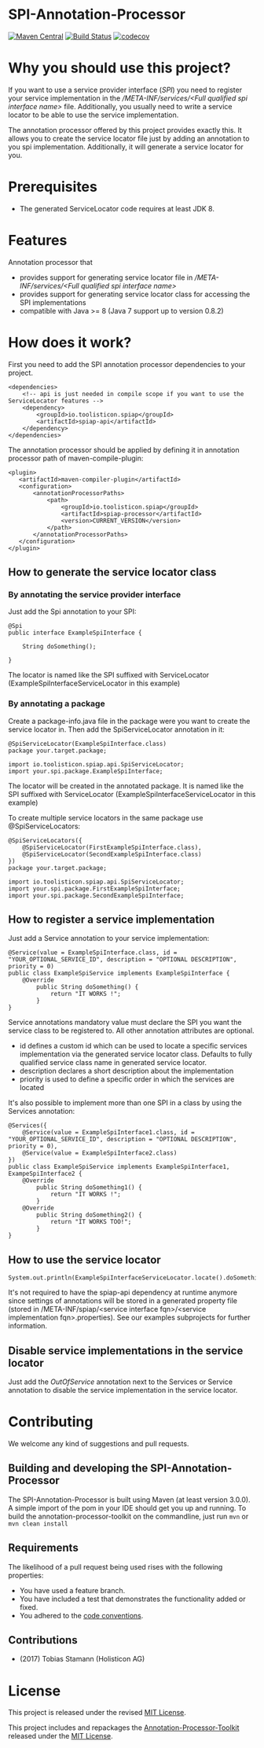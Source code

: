 # SPI-Annotation-Processor

[![Maven Central](https://maven-badges.herokuapp.com/maven-central/io.toolisticon.spiap/spiap-processor/badge.svg)](https://maven-badges.herokuapp.com/maven-central/io.toolisticon.spiap/spiap-processor)
[![Build Status](https://travis-ci.org/toolisticon/SPI-Annotation-Processor.svg?branch=master)](https://travis-ci.org/toolisticon/SPI-Annotation-Processor)
[![codecov](https://codecov.io/gh/toolisticon/SPI-Annotation-Processor/branch/master/graph/badge.svg)](https://codecov.io/gh/toolisticon/SPI-Annotation-Processor)

# Why you should use this project?

If you want to use a service provider interface (_SPI_) you need to register your service implementation in the _/META-INF/services/&lt;Full qualified spi interface name&gt;_ file.
Additionally, you usually need to write a service locator to be able to use the service implementation.

The annotation processor offered by this project provides exactly this. It allows you to create the service locator file just by adding an annotation to you spi implementation.
Additionally, it will generate a service locator for you.

# Prerequisites
- The generated ServiceLocator code requires at least JDK 8.

# Features
Annotation processor that
- provides support for generating service locator file in _/META-INF/services/&lt;Full qualified spi interface name&gt;_
- provides support for generating service locator class for accessing the SPI implementations
- compatible with Java >= 8 (Java 7 support up to version 0.8.2)

# How does it work?

First you need to add the SPI annotation processor dependencies to your project.

	<dependencies>
	    <!-- api is just needed in compile scope if you want to use the ServiceLocator features -->
	    <dependency>
	        <groupId>io.toolisticon.spiap</groupId>
	        <artifactId>spiap-api</artifactId>
	    </dependency>
	</dependencies>

The annotation processor should be applied by defining it in annotation processor path of maven-compile-plugin:

    <plugin>
       <artifactId>maven-compiler-plugin</artifactId>
       <configuration>
           <annotationProcessorPaths>
               <path>
                   <groupId>io.toolisticon.spiap</groupId>
                   <artifactId>spiap-processor</artifactId>
                   <version>CURRENT_VERSION</version>
               </path>
           </annotationProcessorPaths>
       </configuration>
    </plugin>


## How to generate the service locator class
### By annotating the service provider interface
Just add the Spi annotation to your SPI:

	@Spi
	public interface ExampleSpiInterface {

	    String doSomething();

	}

The locator is named like the SPI suffixed with ServiceLocator (ExampleSpiInterfaceServiceLocator in this example)

### By annotating a package
Create a package-info.java file in the package were you want to create the service locator in.
Then add the SpiServiceLocator annotation in it:

    @SpiServiceLocator(ExampleSpiInterface.class)
    package your.target.package;

    import io.toolisticon.spiap.api.SpiServiceLocator;
    import your.spi.package.ExampleSpiInterface;

The locator will be created in the annotated package. It is named like the SPI suffixed with ServiceLocator (ExampleSpiInterfaceServiceLocator in this example)

To create multiple service locators in the same package use @SpiServiceLocators:


    @SpiServiceLocators({
        @SpiServiceLocator(FirstExampleSpiInterface.class),
        @SpiServiceLocator(SecondExampleSpiInterface.class)
    })
    package your.target.package;

    import io.toolisticon.spiap.api.SpiServiceLocator;
    import your.spi.package.FirstExampleSpiInterface;
    import your.spi.package.SecondExampleSpiInterface;

## How to register a service implementation
Just add a Service annotation to your service implementation:

	@Service(value = ExampleSpiInterface.class, id = "YOUR_OPTIONAL_SERVICE_ID", description = "OPTIONAL DESCRIPTION", priority = 0)
	public class ExampleSpiService implements ExampleSpiInterface {
	    @Override
            public String doSomething() {
                return "IT WORKS !";
            }
	}

Service annotations mandatory value must declare the SPI you want the service class to be registered to.
All other annotation attributes are optional. 

- id defines a custom id which can be used to locate a specific services implementation via the generated service locator class. Defaults to fully qualified service class name in generated service locator.
- description declares a short description about the implementation
- priority is used to define a specific order in which the services are located

It's also possible to implement more than one SPI in a class by using the Services annotation:
        
	@Services({
	    @Service(value = ExampleSpiInterface1.class, id = "YOUR_OPTIONAL_SERVICE_ID", description = "OPTIONAL DESCRIPTION", priority = 0),
	    @Service(value = ExampleSpiInterface2.class)
	})
	public class ExampleSpiService implements ExampleSpiInterface1, ExampeSpiInterface2 {
	    @Override
            public String doSomething1() {
                return "IT WORKS !";
            }
	    @Override
            public String doSomething2() {
                return "IT WORKS TOO!";
            }
	}

## How to use the service locator

	System.out.println(ExampleSpiInterfaceServiceLocator.locate().doSomething());


It's not required to have the spiap-api dependency at runtime anymore since settings of annotations will be stored in a generated property file (stored in /META-INF/spiap/&lt;service interface fqn&gt;/&lt;service implementation fqn&gt;.properties).
See our examples subprojects for further information.

## Disable service implementations in the service locator
Just add the _OutOfService_ annotation next to the Services or Service annotation to disable the service implementation in the service locator.

# Contributing

We welcome any kind of suggestions and pull requests.

## Building and developing the SPI-Annotation-Processor

The SPI-Annotation-Processor is built using Maven (at least version 3.0.0).
A simple import of the pom in your IDE should get you up and running. To build the annotation-processor-toolkit on the commandline, just run `mvn` or `mvn clean install`

## Requirements

The likelihood of a pull request being used rises with the following properties:

- You have used a feature branch.
- You have included a test that demonstrates the functionality added or fixed.
- You adhered to the [code conventions](http://www.oracle.com/technetwork/java/javase/documentation/codeconvtoc-136057.html).

## Contributions

- (2017) Tobias Stamann (Holisticon AG)

# License

This project is released under the revised [MIT License](LICENSE).

This project includes and repackages the [Annotation-Processor-Toolkit](https://github.com/holisticon/annotation-processor-toolkit) released under the  [MIT License](/3rdPartyLicenses/annotation-processor-toolkit/LICENSE.txt).
